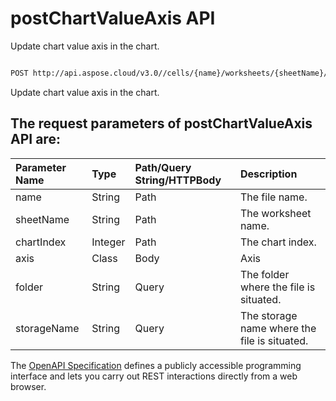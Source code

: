 # **postChartValueAxis API**

Update chart value axis in the chart. 

```bash

POST http://api.aspose.cloud/v3.0//cells/{name}/worksheets/{sheetName}/charts/{chartIndex}/valueaxis

```
Update chart value axis in the chart.

## The request parameters of **postChartValueAxis** API are: 

| Parameter Name | Type | Path/Query String/HTTPBody | Description | 
| :- | :- | :- |:- | 
|name|String|Path|The file name.|
|sheetName|String|Path|The worksheet name.|
|chartIndex|Integer|Path|The chart index.|
|axis|Class|Body|Axis |
|folder|String|Query|The folder where the file is situated.|
|storageName|String|Query|The storage name where the file is situated.|


The [OpenAPI Specification](https://reference.aspose.cloud/cells/#/ChartsController/PostChartValueAxis) defines a publicly accessible programming interface and lets you carry out REST interactions directly from a web browser.


